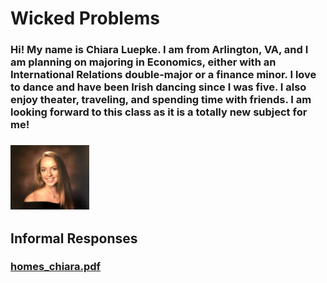# Wicked Problems 
### Hi! My name is Chiara Luepke. I am from Arlington, VA, and I am planning on majoring in Economics, either with an International Relations double-major or a finance minor. I love to dance and have been Irish dancing since I was five. I also enjoy theater, traveling, and spending time with friends. I am looking forward to this class as it is a totally new subject for me! 
### <img src ="IMG_1947.jpg" width="25%" height="25%"/>
## Informal Responses
### [homes_chiara.pdf](https://csluepke.github.io/wicked_problems/#homes-chiarapdf)

